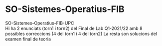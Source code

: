 # SO-Sistemes-Operatius-FIB
SO-Sistemes-Operatius-FIB-UPC  
Hi ha 2 enunciats (torn1 i torn2) del Final de Lab Q1-2021/22 amb 8 possibles correccions (4 del torn1 i 4 del torn2)
La resta son solucions del examen final de teoria
